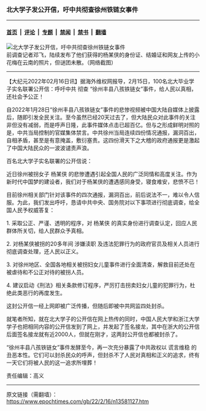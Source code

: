 ### 北大学子发公开信，吁中共彻查徐州铁链女事件

---

#### [首页](../../../..?n13581127) &nbsp;|&nbsp; [评论](../../../../../epoch-comment?n13581127) &nbsp;|&nbsp; [专题](../../../../../epoch-special?n13581127) &nbsp;|&nbsp; [禁闻](../../../../../epoch-news?n13581127) &nbsp;|&nbsp; [禁书](../../../../../books?n13581127) &nbsp;|&nbsp; [翻墙](https://github.com/gfw-breaker/nogfw/blob/master/README.md?n13581127)


<div><img alt="北大学子发公开信，吁中共彻查徐州铁链女事件" class="attachment-djy_600_400 size-djy_600_400 wp-post-image" src="https://i.epochtimes.com/assets/uploads/2022/02/id13581163-e07939f3c6a0a54d9c11d7364e33b068--600x400.png"/>
<div class="caption">
 前调查记者邓飞，陆续发布了他们获得的杨某侠的身份证、结婚证和网友上传的小花梅在云南的照片，但谜团未散。（网络截图）
</div></div><hr/><div class="post_content" id="artbody" itemprop="articleBody">
 <!-- article content begin -->
 <p>
  【大纪元2022年02月16日讯】据海外维权网报导，2月15日，100名北大毕业学子实名联署公开信：呼吁中共
  <ok href="https://www.epochtimes.com/gb/tag/%E5%BD%BB%E6%9F%A5.html">
   彻查
  </ok>
  “徐州丰县八孩铁链女”事件，给人民以真相，还社会予公正！
 </p>
 <p>
  自2022年1月28日“徐州丰县八孩铁链女”事件的悲惨视频被中国大陆自媒体上披露后，随即引发全民关注。至今虽然已经20天过去了，但大陆民众对此事件的关注非但没有减弱，而是呼声日隆，此事件媒体点击已超百亿。但与之形成鲜明对照的是，中共当局控制的官媒集体禁言。中共徐州当局连续四份情况通报，漏洞百出，自相矛盾，甚至是有意掩盖，敷衍塞责。这四份滑天下之大稽的政府通报更是激起了中国大陆民众的一波波谴责声浪。
 </p>
 <p>
  百名北大学子实名联署的公开信说：
 </p>
 <p>
  近日徐州被拐女子
  <ok href="https://www.epochtimes.com/gb/tag/%E6%9D%A8%E6%9F%90%E4%BE%A0.html">
   杨某侠
  </ok>
  的悲惨遭遇引起全国人民的广泛同情和高度关注。作为新时代中国梦的建设者，我们对于杨某侠的遭遇感同身受，寝食难安，悲愤不已！
 </p>
 <p>
  目前徐州相关部门针对该事件的四次通报，漏洞百出，前后说法不一，难以令人信服。为此，我们发出呼吁，恳请中共中央、国务院对以下事项进行彻底调查，给全国人民予权威答复：
 </p>
 <p>
  1. 采取公正、严谨、透明的程序，对
  <ok href="https://www.epochtimes.com/gb/tag/%E6%9D%A8%E6%9F%90%E4%BE%A0.html">
   杨某侠
  </ok>
  的真实身份进行调查认定，回应人民群体所关切，给人民群众予真相。
 </p>
 <p>
  2. 对杨某侠被拐的20多年间
  <ok href="https://www.epochtimes.com/gb/tag/%E6%B6%89%E5%AB%8C%E6%B8%8E%E8%81%8C.html">
   涉嫌渎职
  </ok>
  及违法犯罪行为的政府官员及相关人员进行彻底调查处理，还人民以正义。
 </p>
 <p>
  3. 对徐州地区、全国各地相关被拐妇女儿童事件进行全面清查，解救目前还处在被虐待和不公正对待的被拐人员。
 </p>
 <p>
  4. 建议启动《刑法》相关条款修订程序，严厉打击拐卖妇女儿童的犯罪行为，杜绝此类恶行的再度发生。
 </p>
 <p>
  这封公开信一经上网即被广泛传播，但随后即被中共网监四处封杀。
 </p>
 <p>
  就笔者所知，就在北大学子的公开信在网上热传的同时，中国人民大学和浙江大学学子也把相同内容的公开信发到了网上，并发起了签名接龙，其中在浙大的公开信后面签名接龙就有近2000人，但就在刚才，这两封公开信也都被封杀了。
 </p>
 <p>
  “徐州丰县八孩铁链女”事件发酵至今，再一次充分暴露了中共政权以
  <ok href="https://www.epochtimes.com/gb/tag/%E8%B0%8E%E8%A8%80%E7%BB%B4%E7%A8%B3.html">
   谎言维稳
  </ok>
  的丑恶本性。它们可以封杀民众的呼声，但封杀不了人民对真相和正义的追求，终有一天它们将被人民的这一追求所埋葬！
 </p>
 <p>
  责任编辑：高义
 </p>
 <!-- article content end -->
 <div id="below_article_ad">
 </div>
</div>


---

原文链接（需翻墙）：https://www.epochtimes.com/gb/22/2/16/n13581127.htm